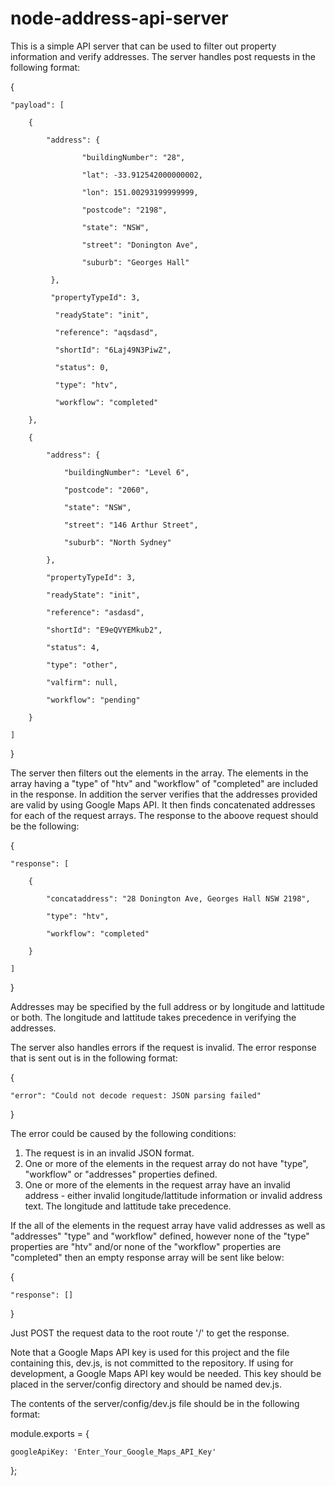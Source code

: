 # node-address-api-server

This is a simple API server that can be used to filter out property information and verify addresses. The server handles post requests
in the following format:

{
    
    "payload": [
        
        {
            
            "address": {
                
                    "buildingNumber": "28",
                
                    "lat": -33.912542000000002,
                
                    "lon": 151.00293199999999,
                
                    "postcode": "2198",
                
                    "state": "NSW",
                
                    "street": "Donington Ave",
                
                    "suburb": "Georges Hall"
            
             },
            
             "propertyTypeId": 3,
            
              "readyState": "init",
            
              "reference": "aqsdasd",
            
              "shortId": "6Laj49N3PiwZ",
            
              "status": 0,
            
              "type": "htv",
            
              "workflow": "completed"
        
        },
        
        {
            
            "address": {
                
                "buildingNumber": "Level 6",
                
                "postcode": "2060",
                
                "state": "NSW",
                
                "street": "146 Arthur Street",
                
                "suburb": "North Sydney"
            
            },
            
            "propertyTypeId": 3,
            
            "readyState": "init",
            
            "reference": "asdasd",
            
            "shortId": "E9eQVYEMkub2",
            
            "status": 4,
            
            "type": "other",
            
            "valfirm": null,
            
            "workflow": "pending"
        
        }
    
    ]

}

The server then filters out the elements in the array. The elements in the array having a "type" of "htv" and "workflow" of "completed"
are included in the response. In addition the server verifies that the addresses provided are valid by using Google Maps API. It then
finds concatenated addresses for each of the request arrays. The response to the aboove request should be the following:

{
    
    "response": [
        
        {
            
            "concataddress": "28 Donington Ave, Georges Hall NSW 2198",
            
            "type": "htv",
            
            "workflow": "completed"
        
        }
    
    ]

}

Addresses may be specified by the full address or by longitude and lattitude or both. The longitude and lattitude takes precedence in
verifying the addresses.

The server also handles errors if the request is invalid. The error response that is sent out is in the following format:

{
    
    "error": "Could not decode request: JSON parsing failed"

}

The error could be caused by the following conditions:

1. The request is in an invalid JSON format.
2. One or more of the elements in the request array do not have "type", "workflow" or "addresses" properties defined.
3. One or more of the elements in the request array have an invalid address - either invalid longitude/lattitude information or
   invalid address text. The longitude and lattitude take precedence.

If the all of the elements in the request array have valid addresses as well as "addresses" "type" and "workflow" defined, however
none of the "type" properties are "htv" and/or none of the "workflow" properties are "completed" then an empty response array will 
be sent like below:

{
    
    "response": []

}

Just POST the request data to the root route '/' to get the response.

Note that a Google Maps API key is used for this project and the file containing this, dev.js, is not committed to the repository.
If using for development, a Google Maps API key would be needed. This key should be placed in the server/config directory and should
be named dev.js.

The contents of the server/config/dev.js file should be in the following format:

module.exports = {
    
    googleApiKey: 'Enter_Your_Google_Maps_API_Key'

};
